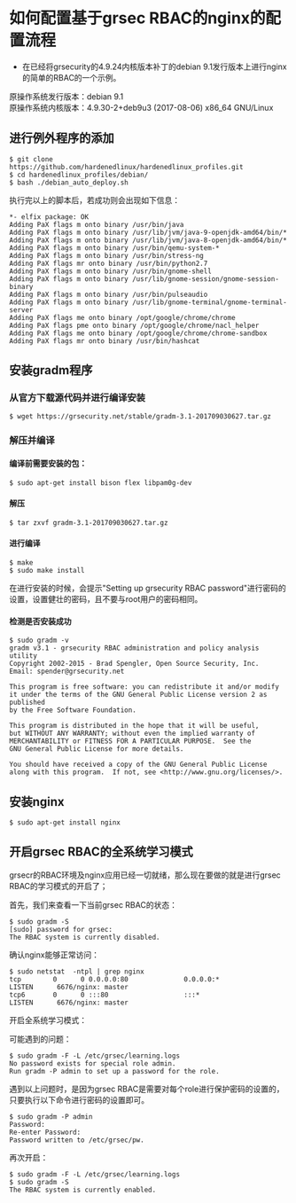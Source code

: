 # 如何配置基于grsec RBAC的nginx的配置流程  

* 在已经将grsecurity的4.9.24内核版本补丁的debian 9.1发行版本上进行nginx的简单的RBAC的一个示例。   

原操作系统发行版本：debian 9.1  
原操作系统内核版本：4.9.30-2+deb9u3 (2017-08-06) x86_64 GNU/Linux  

## 进行例外程序的添加 

```
$ git clone https://github.com/hardenedlinux/hardenedlinux_profiles.git
$ cd hardenedlinux_profiles/debian/
$ bash ./debian_auto_deploy.sh 
```

执行完以上的脚本后，若成功则会出现如下信息：

```
*- elfix package: OK
Adding PaX flags m onto binary /usr/bin/java
Adding PaX flags m onto binary /usr/lib/jvm/java-9-openjdk-amd64/bin/*
Adding PaX flags m onto binary /usr/lib/jvm/java-8-openjdk-amd64/bin/*
Adding PaX flags m onto binary /usr/bin/qemu-system-*
Adding PaX flags m onto binary /usr/bin/stress-ng
Adding PaX flags mr onto binary /usr/bin/python2.7
Adding PaX flags m onto binary /usr/bin/gnome-shell
Adding PaX flags m onto binary /usr/lib/gnome-session/gnome-session-binary
Adding PaX flags m onto binary /usr/bin/pulseaudio
Adding PaX flags m onto binary /usr/lib/gnome-terminal/gnome-terminal-server
Adding PaX flags me onto binary /opt/google/chrome/chrome
Adding PaX flags pme onto binary /opt/google/chrome/nacl_helper
Adding PaX flags me onto binary /opt/google/chrome/chrome-sandbox
Adding PaX flags mr onto binary /usr/bin/hashcat
```

## 安装gradm程序 

### 从官方下载源代码并进行编译安装 

```
$ wget https://grsecurity.net/stable/gradm-3.1-201709030627.tar.gz
```

### 解压并编译 

#### 编译前需要安装的包：
```
$ sudo apt-get install bison flex libpam0g-dev 
```

#### 解压 
```
$ tar zxvf gradm-3.1-201709030627.tar.gz 
```

#### 进行编译  
```
$ make 
$ sudo make install 
```

在进行安装的时候，会提示"Setting up grsecurity RBAC password"进行密码的设置，设置健壮的密码，且不要与root用户的密码相同。

#### 检测是否安装成功 
```
$ sudo gradm -v
gradm v3.1 - grsecurity RBAC administration and policy analysis utility
Copyright 2002-2015 - Brad Spengler, Open Source Security, Inc.
Email: spender@grsecurity.net

This program is free software: you can redistribute it and/or modify
it under the terms of the GNU General Public License version 2 as published
by the Free Software Foundation.

This program is distributed in the hope that it will be useful,
but WITHOUT ANY WARRANTY; without even the implied warranty of
MERCHANTABILITY or FITNESS FOR A PARTICULAR PURPOSE.  See the
GNU General Public License for more details.

You should have received a copy of the GNU General Public License
along with this program.  If not, see <http://www.gnu.org/licenses/>.
```

## 安装nginx 

```
$ sudo apt-get install nginx 
```

## 开启grsec RBAC的全系统学习模式 

grsecr的RBAC环境及nginx应用已经一切就绪，那么现在要做的就是进行grsec RBAC的学习模式的开启了；

首先，我们来查看一下当前grsec RBAC的状态：
```
$ sudo gradm -S
[sudo] password for grsec: 
The RBAC system is currently disabled.
```

确认nginx能够正常访问：
```
$ sudo netstat  -ntpl | grep nginx
tcp        0      0 0.0.0.0:80              0.0.0.0:*               LISTEN      6676/nginx: master  
tcp6       0      0 :::80                   :::*                    LISTEN      6676/nginx: master
```

开启全系统学习模式：

可能遇到的问题：
```
$ sudo gradm -F -L /etc/grsec/learning.logs
No password exists for special role admin.
Run gradm -P admin to set up a password for the role.
```

遇到以上问题时，是因为grsec RBAC是需要对每个role进行保护密码的设置的，只要执行以下命令进行密码的设置即可。

```
$ sudo gradm -P admin
Password: 
Re-enter Password: 
Password written to /etc/grsec/pw.
```

再次开启：
```
$ sudo gradm -F -L /etc/grsec/learning.logs
$ sudo gradm -S
The RBAC system is currently enabled.
```


